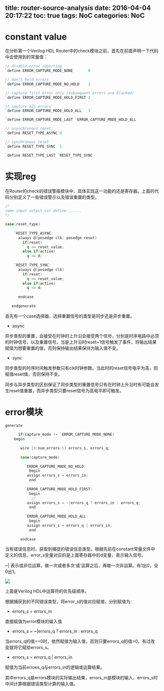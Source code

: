 title: router-source-analysis
date: 2016-04-04 20:17:22
toc: true
tags: NoC
categories: NoC
---

# constant value #

在分析第一个Verilog HDL Router中的check模块之前，首先在前面声明一下代码中会使用到的常量值：<!--more-->

```C
// disable error reporting
`define ERROR_CAPTURE_MODE_NONE       0

// don't hold errors
`define ERROR_CAPTURE_MODE_NO_HOLD    1

// capture first error only (subsequent errors are blocked) 
`define ERROR_CAPTURE_MODE_HOLD_FIRST 2

// capture all errors 
`define ERROR_CAPTURE_MODE_HOLD_ALL   3

`define ERROR_CAPTURE_MODE_LAST `ERROR_CAPTURE_MODE_HOLD_ALL

// asynchronous reset
`define RESET_TYPE_ASYNC 0

// synchronous reset
`define RESET_TYPE_SYNC  1

`define RESET_TYPE_LAST `RESET_TYPE_SYNC
```

# 实现reg #

在Router的check的错误警报模块中，具体实现这一功能的还是寄存器。上面的代码分别定义了一些错误警示以及错误重置的类型。

```C
/*
some input output var define ......
*/

case(reset_type)
	
	`RESET_TYPE_ASYNC:
	  always @(posedge clk, posedge reset)
	    if(reset)
	      q <= reset_value;
	    else if(active)
	      q <= d;
	
	`RESET_TYPE_SYNC:
	  always @(posedge clk)
	    if(reset)
	      q <= reset_value;
	    else if(active)
	      q <= d;
	
      endcase 
      
   endgenerate
```
首先有一个case选择器，选择重置信号的类型是同步还是异步重置。

- async

异步类型的重置，会接受在时钟的上升沿会接受两个信号，分别是时序电路中必须的时钟信号，以及重置信号。当是上升沿时reset=1信号触发了事件，将输出结果赋值为想要重置的值，否则保持输出结果保持为输入值不变。

- sync

同步类型的时序时间触发参数只有clk时钟参数。当此时的reset信号电平为高，则赋值reset值，否则保持不变。

同步与异步类型的区别保证了同步类型的重置信号只有在时钟上升沿时有可能会发生reset值重置，而异步类型只要reset信号为高电平即可触发。

# error模块 #

```C
generate
      
      if(capture_mode != `ERROR_CAPTURE_MODE_NONE)
	begin
	   
	   wire [0:num_errors-1] errors_s, errors_q;
	   
	   case(capture_mode)
	     
	     `ERROR_CAPTURE_MODE_NO_HOLD:
	       begin
		  assign errors_s = errors_in;
	       end
	     
	     `ERROR_CAPTURE_MODE_HOLD_FIRST:
	       begin
			//
		  assign errors_s = ~|errors_q ? errors_in : errors_q;
	       end
	     
	     `ERROR_CAPTURE_MODE_HOLD_ALL:
	       begin
		  assign errors_s = errors_q | errors_in;
	       end
	     
	   endcase
```

当有错误信息时，获取到捕捉的错误信息类型。根据先前在constant常量文件中定义的信息，error_s变量对应的是上面寄存器中的d变量，表示输入信号。

~| 表示或非位运算，做一次或者多次‘或’运算之后，再做一次非运算。有1出0，全0出1。

![](http://imgtec.eetrend.com/sites/imgtec.eetrend.com/files/201408/blog/3177-6309-6.jpg)

上面是Verilog HDL中运算符的优先级顺序。

根据捕获到的不同错误类型，将error_s的值对应赋值，分别赋值为:

- errors_s = errors_in

直接赋值为error模块的输入值

- errors_s = ~|errors_q ? errors_in : errors_q

当errors_q的值==0时，依然赋值为输入值，否则只要errors_q的值>0，有过改变就将它赋给errors_s。

- errors_s = errors_q | errors_in

赋值为当前erroes_q与errors_in的逻辑或运算结果。

其中errors_q是errors模块的实际输出结果，errors_in是模块的输入，errors_s时中间计算根据错误类型计算的输入值。

